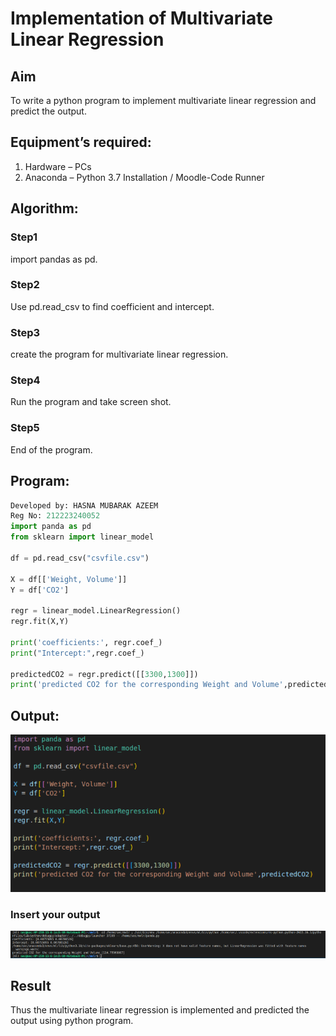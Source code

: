 # Implementation of Multivariate Linear Regression
## Aim
To write a python program to implement multivariate linear regression and predict the output.
## Equipment’s required:
1.	Hardware – PCs
2.	Anaconda – Python 3.7 Installation / Moodle-Code Runner
## Algorithm:
### Step1
import pandas as pd.

### Step2
Use pd.read_csv to find coefficient and intercept.

### Step3
create the program for multivariate linear regression.

### Step4
Run the program and take screen shot.

### Step5
End of the program.

## Program:
```Python
Developed by: HASNA MUBARAK AZEEM
Reg No: 212223240052
import panda as pd
from sklearn import linear_model

df = pd.read_csv("csvfile.csv")

X = df[['Weight, Volume']]
Y = df['CO2']

regr = linear_model.LinearRegression()
regr.fit(X,Y)

print('coefficients:', regr.coef_)
print("Intercept:",regr.coef_)

predictedCO2 = regr.predict([[3300,1300]])
print('predicted CO2 for the corresponding Weight and Volume',predictedCO2)
```
## Output:
![alt text](<MATHS 10.png>)
### Insert your output
![alt text](<MATHS 10 (1).png>)
<br>

## Result
Thus the multivariate linear regression is implemented and predicted the output using python program.